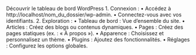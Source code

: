 Découvrir le tableau de bord WordPress
	1.	Connexion :
	•	Accédez à http://localhost/nom_du_dossier/wp-admin.
	•	Connectez-vous avec vos identifiants.
	2.	Exploration :
	•	Tableau de bord : Vue d’ensemble du site.
	•	Articles : Créez des blogs ou contenus dynamiques.
	•	Pages : Créez des pages statiques (ex. : « À propos »).
	•	Apparence : Choisissez et personnalisez un thème.
	•	Plugins : Ajoutez des fonctionnalités.
	•	Réglages : Configurez les options globales.